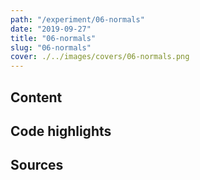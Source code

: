 ```yaml
---
path: "/experiment/06-normals"
date: "2019-09-27"
title: "06-normals"
slug: "06-normals"
cover: ./../images/covers/06-normals.png
---
```


## Content 

## Code highlights

## Sources
